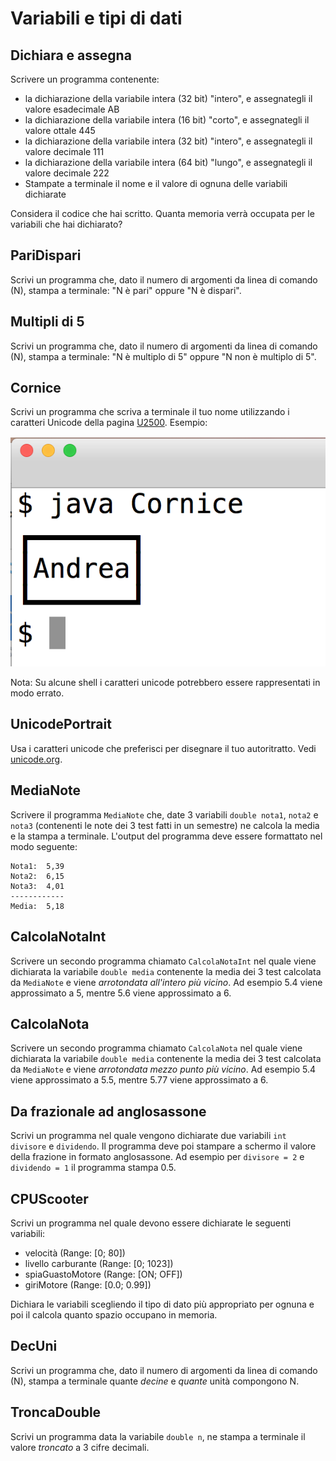 # Variabili e tipi di dati

## Dichiara e assegna
Scrivere un programma contenente:
	
- la dichiarazione della variabile intera (32 bit) "intero", e assegnategli il valore esadecimale AB
- la dichiarazione della variabile intera (16 bit) "corto", e assegnategli il valore ottale 445
- la dichiarazione della variabile intera (32 bit) "intero", e assegnategli il valore decimale 111
- la dichiarazione della variabile intera (64 bit) "lungo", e assegnategli il valore decimale 222
- Stampate a terminale il nome e il valore di ognuna delle variabili dichiarate

Considera il codice che hai scritto. Quanta memoria verrà occupata per le variabili che hai dichiarato?

## PariDispari
Scrivi un programma che, dato il numero di argomenti da linea di comando (N), stampa a terminale: "N è pari" oppure "N è dispari".

## Multipli di 5
Scrivi un programma che, dato il numero di argomenti da linea di comando (N), stampa a terminale: "N è multiplo di 5" oppure "N non è multiplo di 5".

## Cornice
Scrivi un programma che scriva a terminale il tuo nome utilizzando i caratteri Unicode della pagina [U2500](http://www.unicode.org/charts/PDF/U2500.pdf). Esempio:

![](img/cornice.png)

Nota: Su alcune shell i caratteri unicode potrebbero essere rappresentati in modo errato.

## UnicodePortrait
Usa i caratteri unicode che preferisci per disegnare il tuo autoritratto. Vedi [unicode.org](http://www.unicode.org/charts/).

## MediaNote

Scrivere il programma `MediaNote` che, date 3 variabili `double nota1`, `nota2` e `nota3` (contenenti le note dei 3 test fatti in un semestre) ne calcola la media e la stampa a terminale. L'output del programma deve essere formattato nel modo seguente:

~~~text
Nota1:  5,39
Nota2:  6,15
Nota3:  4,01
------------
Media:  5,18
~~~


## CalcolaNotaInt

Scrivere un secondo programma chiamato `CalcolaNotaInt` nel quale viene dichiarata la variabile `double media` contenente la media dei 3 test calcolata da `MediaNote` e viene *arrotondata all'intero più vicino*. Ad esempio 5.4 viene approssimato a 5, mentre 5.6 viene approssimato a 6.

## CalcolaNota

Scrivere un secondo programma chiamato `CalcolaNota` nel quale viene dichiarata la variabile `double media` contenente la media dei 3 test calcolata da `MediaNote` e viene *arrotondata mezzo punto più vicino*. Ad esempio 5.4 viene approssimato a 5.5, mentre 5.77 viene approssimato a 6.

## Da frazionale ad anglosassone

Scrivi un programma nel quale vengono dichiarate due variabili `int divisore` e `dividendo`. Il programma deve poi stampare a schermo il valore della frazione in formato anglosassone. Ad esempio per `divisore = 2` e `dividendo = 1` il programma stampa 0.5.

## CPUScooter

Scrivi un programma nel quale devono essere dichiarate le seguenti variabili:

- velocità (Range: [0; 80])
- livello carburante (Range: [0; 1023])
- spiaGuastoMotore (Range: [ON; OFF])
- giriMotore (Range: [0.0; 0.99])

Dichiara le variabili scegliendo il tipo di dato più appropriato per ognuna e poi il calcola quanto spazio occupano in memoria.

## DecUni

Scrivi un programma che, dato il numero di argomenti da linea di comando (N), stampa a terminale quante *decine* e *quante* unità compongono N.

## TroncaDouble

Scrivi un programma data la variabile `double n`, ne stampa a terminale il valore *troncato* a 3 cifre decimali.
